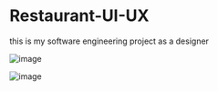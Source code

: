 # Restaurant-UI-UX
this  is my software engineering project as a designer

![image](https://github.com/Arafath-MSM/Restaurant-UI-UX-Light-Theme/assets/139915083/6dc8759f-395e-4a62-98ef-c7b53cf3930b)


![image](https://github.com/Arafath-MSM/Restaurant-UI-UX-Light-Theme/assets/139915083/2ce8b644-9bfb-49f6-8c46-16cba98a9cd9)

